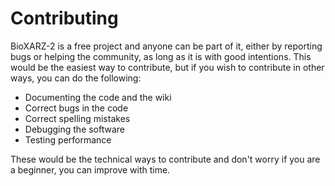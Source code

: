# Contributing

BioXARZ-2 is a free project and anyone can be part of it, either by reporting
bugs or helping the community, as long as it is with good intentions. This
would be the easiest way to contribute, but if you wish to contribute in other
ways, you can do the following:

* Documenting the code and the wiki
* Correct bugs in the code
* Correct spelling mistakes
* Debugging the software
* Testing performance

These would be the technical ways to contribute and don't worry if you are a
beginner, you can improve with time.
